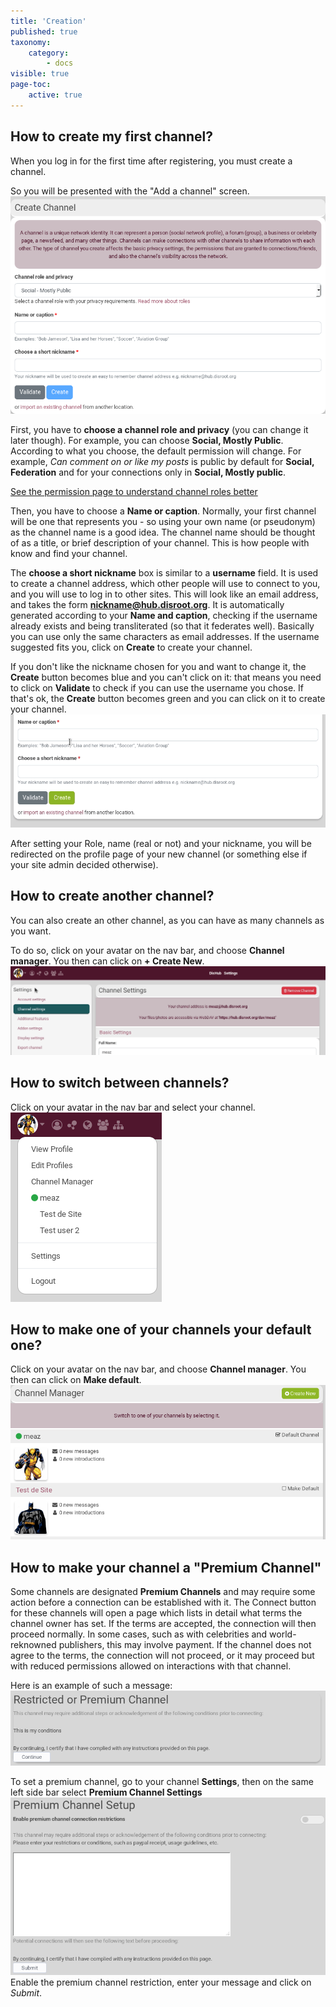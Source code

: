 ```yaml
---
title: 'Creation'
published: true
taxonomy:
    category:
        - docs
visible: true
page-toc:
    active: true
---
```


## How to create my first channel?

When you log in for the first time after registering, you must create a channel.

So you will be presented with the "Add a channel" screen.
![channel_create](en/channel_create.png)

First, you have to **choose a channel role and privacy** (you can change it later though). For example, you can choose **Social, Mostly Public**. According to what you choose, the default permission will change. For example, *Can comment on or like my posts* is public by default for **Social, Federation** and for your connections only in **Social, Mostly public**.

[See the permission page to understand channel roles better](../../permissions)

Then, you have to choose a **Name or caption**. Normally, your first channel will be one that represents you - so using your own name (or pseudonym) as the channel name is a good idea. The channel name should be thought of as a title, or brief description of your channel. This is how people with know and find your channel.

The **choose a short nickname** box is similar to a **username** field. It is used to create a channel address, which other people will use to connect to you, and you will use to log in to other sites. This will look like an email address, and takes the form **nickname@hub.disroot.org**. It is automatically generated according to your **Name and caption**, checking if the username already exists and being transliterated (so that it federates well). Basically you can use only the same characters as email addresses. If the username suggested fits you, click on **Create** to create your channel.

If you don't like the nickname chosen for you and want to change it, the **Create** button becomes blue and you can't click on it: that means you need to click on **Validate** to check if you can use the username you chose. If that's ok, the **Create** button becomes green and you can click on it to create your channel.
![channel_nickname](en/channel_nickname.gif)


After setting your Role, name (real or not) and your nickname, you will be redirected on the profile page of your new channel (or something else if your site admin decided otherwise).

## How to create another channel?
You can also create an other channel, as you can have as many channels as you want.

To do so, click on your avatar on the nav bar, and choose **Channel manager**. You then can click on **+ Create New**.
![channel_creation](en/channel_creation.gif)

## How to switch between channels?
Click on your avatar in the nav bar and select your channel.
![switch_channel](en/avatar_menu.png)

## How to make one of your channels your default one?
Click on your avatar on the nav bar, and choose **Channel manager**. You then can click on **Make default**.
![channel_default](en/channel_default.png)

## How to make your channel a "Premium Channel"
Some channels are designated **Premium Channels** and may require some action before a connection can be established with it. The Connect button for these channels will open a page which lists in detail what terms the channel owner has set. If the terms are accepted, the connection will then proceed normally. In some cases, such as with celebrities and world-reknowned publishers, this may involve payment. If the channel does not agree to the terms, the connection will not proceed, or it may proceed but with reduced permissions allowed on interactions with that channel.

Here is an example of such a message:
![connections_premium_message](en/Connection_premium_message.png)

To set a premium channel, go to your channel **Settings**, then on the same left side bar select **Premium Channel Settings**
![channel_premium](en/channel_premium.png)
Enable the premium channel restriction, enter your message and click on *Submit*.
